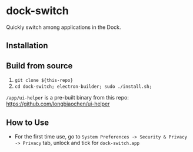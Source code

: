 # dock-switch
Quickly switch among applications in the Dock.


## Installation


## Build from source
1. `git clone ${this-repo}`
2. `cd dock-switch; electron-builder; sudo ./install.sh;`

``/app/ui-helper`` is a pre-built binary from this repo: https://github.com/longbiaochen/ui-helper


## How to Use
* For the first time use, go to ``System Preferences -> Security & Privacy -> Privacy`` tab, unlock and tick for ``dock-switch.app`` 
